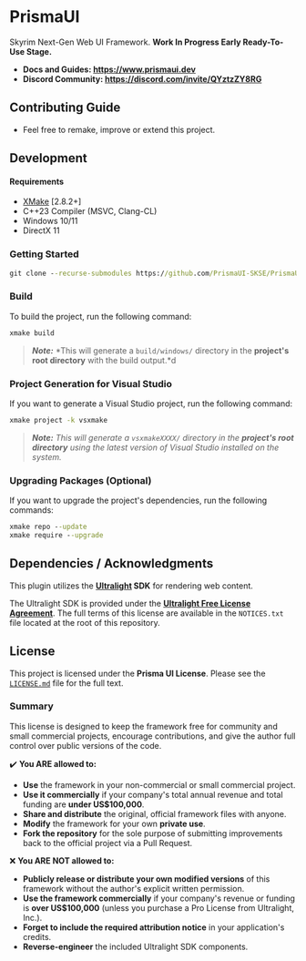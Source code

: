 ﻿# PrismaUI

Skyrim Next-Gen Web UI Framework. **Work In Progress Early Ready-To-Use Stage.**

- **Docs and Guides: https://www.prismaui.dev**
- **Discord Community: https://discord.com/invite/QYztzZY8RG**

## Contributing Guide

- Feel free to remake, improve or extend this project.

## Development

#### Requirements

- [XMake](https://xmake.io) [2.8.2+]
- C++23 Compiler (MSVC, Clang-CL)
- Windows 10/11
- DirectX 11

### Getting Started

```bat
git clone --recurse-submodules https://github.com/PrismaUI-SKSE/PrismaUI.git
```

### Build

To build the project, run the following command:

```bat
xmake build
```

> **_Note:_** *This will generate a `build/windows/` directory in the **project's root directory** with the build output.*d

### Project Generation for Visual Studio

If you want to generate a Visual Studio project, run the following command:

```bat
xmake project -k vsxmake
```

> **_Note:_** _This will generate a `vsxmakeXXXX/` directory in the **project's root directory** using the latest version of Visual Studio installed on the system._

### Upgrading Packages (Optional)

If you want to upgrade the project's dependencies, run the following commands:

```bat
xmake repo --update
xmake require --upgrade
```

## Dependencies / Acknowledgments

This plugin utilizes the **[Ultralight](https://ultralig.ht) SDK** for rendering web content.

The Ultralight SDK is provided under the **[Ultralight Free License Agreement](https://ultralig.ht/free-license/LICENSE.txt)**. The full terms of this license are available in the `NOTICES.txt` file located at the root of this repository.

## License

This project is licensed under the **Prisma UI License**. Please see the [`LICENSE.md`](LICENSE.md) file for the full text.

### Summary

This license is designed to keep the framework free for community and small commercial projects, encourage contributions, and give the author full control over public versions of the code.

✔️ **You ARE allowed to:**
*   **Use** the framework in your non-commercial or small commercial project.
*   **Use it commercially** if your company's total annual revenue and total funding are **under US$100,000**.
*   **Share and distribute** the original, official framework files with anyone.
*   **Modify** the framework for your own **private use**.
*   **Fork the repository** for the sole purpose of submitting improvements back to the official project via a Pull Request.

❌ **You ARE NOT allowed to:**
*   **Publicly release or distribute your own modified versions** of this framework without the author's explicit written permission.
*   **Use the framework commercially** if your company's revenue or funding is **over US$100,000** (unless you purchase a Pro License from Ultralight, Inc.).
*   **Forget to include the required attribution notice** in your application's credits.
*   **Reverse-engineer** the included Ultralight SDK components.
